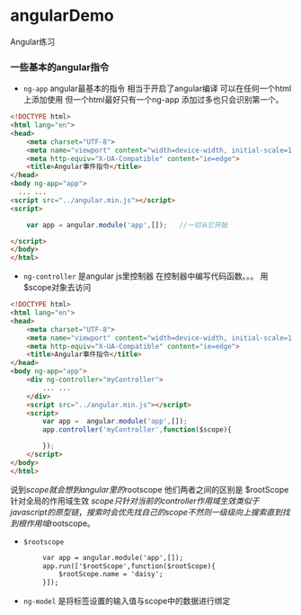 # angularDemo
Angular练习
### 一些基本的angular指令
* `ng-app` angular最基本的指令 相当于开启了angular编译 可以在任何一个html上添加使用 但一个html最好只有一个ng-app 添加过多也只会识别第一个。<br> 
```html
<!DOCTYPE html>
<html lang="en">
<head>
    <meta charset="UTF-8">
    <meta name="viewport" content="width=device-width, initial-scale=1.0">
    <meta http-equiv="X-UA-Compatible" content="ie=edge">
    <title>Angular事件指令</title>
</head>
<body ng-app="app">
  ... ...
<script src="../angular.min.js"></script>   
<script>

    var app = angular.module('app',[]);   //一切从它开始

</script> 
</body>
</html>
```
* `ng-controller` 是angular js里控制器 在控制器中编写代码函数。。。 用$scope对象去访问
```html
<!DOCTYPE html>
<html lang="en">
<head>
    <meta charset="UTF-8">
    <meta name="viewport" content="width=device-width, initial-scale=1.0">
    <meta http-equiv="X-UA-Compatible" content="ie=edge">
    <title>Angular事件指令</title>
</head>
<body ng-app="app">
    <div ng-controller="myController">
        ... ...
    </div>
    <script src="../angular.min.js"></script>
    <script>
        var app =  angular.module('app',[]);
        app.controller('myController',function($scope){

        });
    </script>
</body>
</html>
```
说到$scope就会想到angular里的$rootscope 他们两者之间的区别是 $rootScope针对全局的作用域生效 $scope只针对当前的controller作用域生效 类似于javascript的原型链，搜索时会优先找自己的scope 不然则一级级向上搜索直到找到根作用域$rootscope。
* `$rootscope`
```html
        var app = angular.module('app',[]);
        app.run(['$rootScope',function($rootScope){
            $rootScope.name = 'daisy';
        }]);
```
* `ng-model` 是将标签设置的输入值与scope中的数据进行绑定
